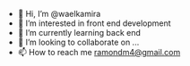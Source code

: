 - 👋 Hi, I’m @waelkamira
- 👀 I’m interested in front end development
- 🌱 I’m currently learning back end
- 💞️ I’m looking to collaborate on ...
- 📫 How to reach me ramondm4@gmail.com


<!---
waelkamira/waelkamira is a ✨ special ✨ repository because its `README.md` (this file) appears on your GitHub profile.
You can click the Preview link to take a look at your changes.
--->
